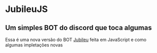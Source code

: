 # JubileuJS
## Um simples BOT do discord que toca algumas

Essa é uma nova versão do BOT [Jubileu] feita em JavaScript e como algumas impletações novas

[Jubileu]: https://github.com/Enyziee/discord_bot 